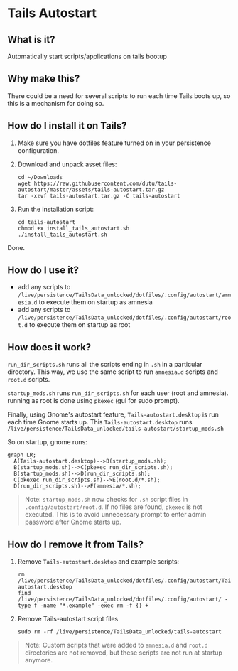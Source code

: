 # Tails Autostart

## What is it?

Automatically start scripts/applications on tails bootup

## Why make this?

There could be a need for several scripts to run each time Tails boots up, so this is a mechanism for doing so.

## How do I install it on Tails?

1. Make sure you have dotfiles feature turned on in your persistence configuration.

2. Download and unpack asset files:
   ```shell
   cd ~/Downloads
   wget https://raw.githubusercontent.com/dutu/tails-autostart/master/assets/tails-autostart.tar.gz
   tar -xzvf tails-autostart.tar.gz -C tails-autostart
   ```

3. Run the installation script:
   ```shell
   cd tails-autostart
   chmod +x install_tails_autostart.sh
   ./install_tails_autostart.sh
   ```

Done.

## How do I use it?

* add any scripts to `/live/persistence/TailsData_unlocked/dotfiles/.config/autostart/amnesia.d` to execute them on startup as amnesia
* add any scripts to `/live/persistence/TailsData_unlocked/dotfiles/.config/autostart/root.d` to execute them on startup as root

## How does it work?
`run_dir_scripts.sh` runs all the scripts ending in `.sh` in a particular directory. This way, we use the same script to run `amnesia.d` scripts and `root.d` scripts.

`startup_mods.sh` runs `run_dir_scripts.sh` for each user (root and amnesia). running as root is done using `pkexec` (gui for sudo prompt).

Finally, using Gnome's autostart feature, `Tails-autostart.desktop` is run each time Gnome starts up. This `Tails-autostart.desktop` runs `/live/persistence/TailsData_unlocked/tails-autostart/startup_mods.sh`

So on startup, gnome runs:

```mermaid
graph LR;
  A(Tails-autostart.desktop)-->B(startup_mods.sh);
  B(startup_mods.sh)-->C(pkexec run_dir_scripts.sh);
  B(startup_mods.sh)-->D(run_dir_scripts.sh);
  C(pkexec run_dir_scripts.sh)-->E(root.d/*.sh);
  D(run_dir_scripts.sh)-->F(amnesia/*.sh);
```

> Note: `startup_mods.sh` now checks for `.sh` script files in `.config/autostart/root.d`. If no files are found, `pkexec` is not executed. This is to avoid unnecessary prompt to enter admin password after Gnome starts up.     

## How do I remove it from Tails?

1. Remove `Tails-autostart.desktop` and example scripts:
   ```shell
   rm /live/persistence/TailsData_unlocked/dotfiles/.config/autostart/Tails-autostart.desktop
   find /live/persistence/TailsData_unlocked/dotfiles/.config/autostart/ -type f -name "*.example" -exec rm -f {} +
   ```
   
2. Remove Tails-autostart script files
   ```shell
   sudo rm -rf /live/persistence/TailsData_unlocked/tails-autostart
   ```

> Note: Custom scripts that were added to `amnesia.d` and `root.d` directories are not removed, but these scripts are not run at startup anymore. 